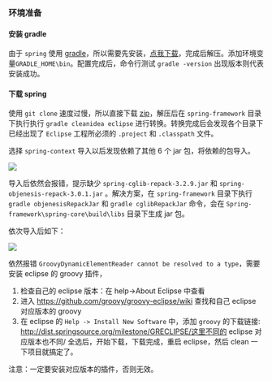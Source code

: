 
### 环境准备

#### 安装 gradle

由于 `spring` 使用 [gradle](https://gradle.org/install/)，所以需要先安装，[点我下载](https://gradle.org/next-steps/?version=4.10.3&format=all)，完成后解压。添加环境变量`GRADLE_HOME\bin`。配置完成后，命令行测试 `gradle -version` 出现版本则代表安装成功。

#### 下载 spring

使用 `git clone` 速度过慢，所以直接下载 [zip](https://github.com/spring-projects/spring-framework/archive/master.zip)，解压后在 `spring-framework` 目录下执行执行 `gradle cleanidea eclipse` 进行转换。转换完成后会发现各个目录下已经出现了 `Eclipse` 工程所必须的 `.project` 和 `.classpath` 文件。

选择 `spring-context` 导入以后发现依赖了其他 6 个 jar 包，将依赖的包导入。

![](https://i.imgur.com/PCfN69y.png)

导入后依然会报错，提示缺少 `spring-cglib-repack-3.2.9.jar` 和 `spring-objenesis-repack-3.0.1.jar` 。解决方案，在 `spring-framework` 目录下执行 `gradle objenesisRepackJar` 和 `gradle cglibRepackJar` 命令，会在 `Spring-framework\spring-core\build\libs` 目录下生成 jar 包。

依次导入后如下：

![](https://i.imgur.com/B0TphQY.png)

依然报错 `GroovyDynamicElementReader cannot be resolved to a type`，需要安装 eclipse 的 groovy 插件，

1. 检查自己的 eclipse 版本：在 help->About Eclipse 中查看
2. 进入 https://github.com/groovy/groovy-eclipse/wiki 查找和自己 eclipse 对应版本的 groovy
3. 在 eclipse 的 `Help -> Install New Software` 中，添加 `groovy` 的下载链接: http://dist.springsource.org/milestone/GRECLIPSE/这里不同的 eclipse 对应版本也不同/ 全选后，开始下载，下载完成，重启 eclipse，然后 clean 一下项目就搞定了。

注意：一定要安装对应版本的插件，否则无效。
